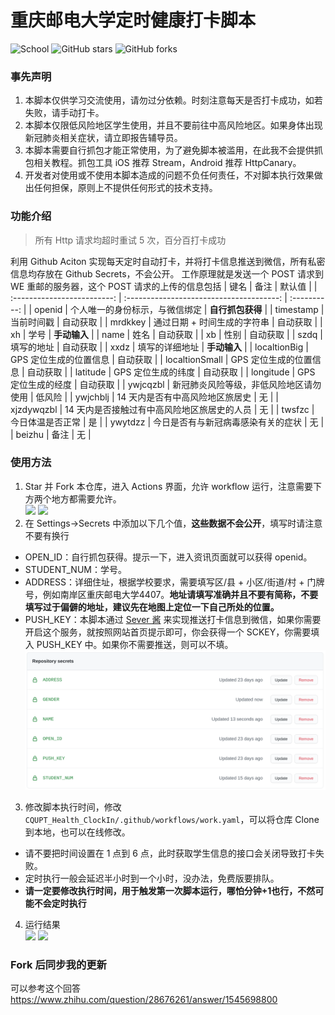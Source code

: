 # 重庆邮电大学定时健康打卡脚本

![School](https://img.shields.io/badge/School-CQUPT-green.svg)
![GitHub stars](https://img.shields.io/github/stars/ourongxing/CQUPT-Health-ClockIn)
![GitHub forks](https://img.shields.io/github/forks/ourongxing/CQUPT-Health-ClockIn)

### 事先声明

1. 本脚本仅供学习交流使用，请勿过分依赖。时刻注意每天是否打卡成功，如若失败，请手动打卡。
2. 本脚本仅限低风险地区学生使用，并且不要前往中高风险地区。如果身体出现新冠肺炎相关症状，请立即报告辅导员。
3. 本脚本需要自行抓包才能正常使用，为了避免脚本被滥用，在此我不会提供抓包相关教程。抓包工具 iOS 推荐 Stream，Android 推荐 HttpCanary。
4. 开发者对使用或不使用本脚本造成的问题不负任何责任，不对脚本执行效果做出任何担保，原则上不提供任何形式的技术支持。

### 功能介绍
> 所有 Http 请求均超时重试 5 次，百分百打卡成功

利用 Github Aciton 实现每天定时自动打卡，并将打卡信息推送到微信，所有私密信息均存放在 Github Secrets，不会公开。
工作原理就是发送一个 POST 请求到 WE 重邮的服务器，这个 POST 请求的上传的信息包括
| 键名                        | 备注                                        | 默认值           |
| :-------------------------: | :--------------------------------------:    | :----------:     |
| openid                      | 个人唯一的身份标示，与微信绑定                          | **自行抓包获得** |
| timestamp                   | 当前时间戳                                  | 自动获取         |
| mrdkkey                     | 通过日期 + 时间生成的字符串                    | 自动获取 |
| xh                          | 学号                                        | **手动输入**     |
| name                        | 姓名                                        | 自动获取         |
| xb                          | 性别                                        | 自动获取         |
| szdq                        | 填写的地址                                  | 自动获取         |
| xxdz                        | 填写的详细地址                              | **手动输入**     |
| localtionBig                | GPS 定位生成的位置信息                      | 自动获取         |
| localtionSmall              | GPS 定位生成的位置信息                      | 自动获取         |
| latitude                    | GPS 定位生成的纬度                          | 自动获取         |
| longitude                   | GPS 定位生成的经度                          | 自动获取         |
| ywjcqzbl                    | 新冠肺炎风险等级，非低风险地区请勿使用      | 低风险           |
| ywjchblj                    | 14 天内是否有中高风险地区旅居史             | 无               |
| xjzdywqzbl                  | 14 天内是否接触过有中高风险地区旅居史的人员 | 无               |
| twsfzc                      | 今日体温是否正常                            | 是               |
| ywytdzz                     | 今日是否有与新冠病毒感染有关的症状          | 无               |
| beizhu                      | 备注                                        | 无               |

### 使用方法
1. Star 并 Fork 本仓库，进入 Actions 界面，允许 workflow 运行，注意需要下方两个地方都需要允许。  
![](./img/1.jpeg)
![](./img/2.jpeg)
2. 在 Settings->Secrets 中添加以下几个值，**这些数据不会公开**，填写时请注意不要有换行
  - OPEN_ID：自行抓包获得。提示一下，进入资讯页面就可以获得 openid。
  - STUDENT_NUM：学号。
  - ADDRESS：详细住址，根据学校要求，需要填写区/县 + 小区/街道/村 + 门牌号，例如南岸区重庆邮电大学4407。**地址请填写准确并且不要有简称，不要填写过于偏僻的地址，建议先在地图上定位一下自己所处的位置。**
  - PUSH_KEY：本脚本通过 [Sever 酱](http://sc.ftqq.com/) 来实现推送打卡信息到微信，如果你需要开启这个服务，就按照网站首页提示即可，你会获得一个 SCKEY，你需要填入 PUSH_KEY 中。如果你不需要推送，则可以不填。 
![](./img/3.png)
3. 修改脚本执行时间，修改 `CQUPT_Health_ClockIn/.github/workflows/work.yaml`，可以将仓库 Clone 到本地，也可以在线修改。
  - 请不要把时间设置在 1 点到 6 点，此时获取学生信息的接口会关闭导致打卡失败。
  - 定时执行一般会延迟半小时到一个小时，没办法，免费版要排队。
  - **请一定要修改执行时间，用于触发第一次脚本运行，哪怕分钟+1也行，不然可能不会定时执行**
4. 运行结果  
![](./img/4.jpeg)
![](./img/5.jpeg)

### Fork 后同步我的更新
可以参考这个回答  
https://www.zhihu.com/question/28676261/answer/1545698800
